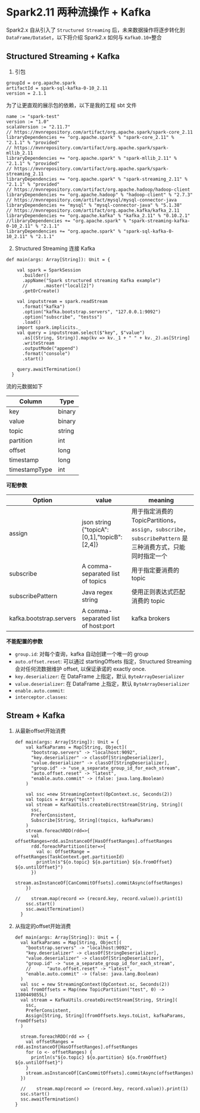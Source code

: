 # Spark2.11 两种流操作 + Kafka
Spark2.x 自从引入了 `Structured Streaming` 后，未来数据操作将逐步转化到 `DataFrame/DataSet`，以下将介绍 Spark2.x 如何与 `Kafka0.10+`整合
## Structured Streaming + Kafka
1. 引包
```
groupId = org.apache.spark
artifactId = spark-sql-kafka-0-10_2.11
version = 2.1.1
```
为了让更直观的展示包的依赖，以下是我的工程 sbt 文件
```
name := "spark-test"
version := "1.0"
scalaVersion := "2.11.7"
// https://mvnrepository.com/artifact/org.apache.spark/spark-core_2.11
libraryDependencies += "org.apache.spark" % "spark-core_2.11" % "2.1.1" % "provided"
// https://mvnrepository.com/artifact/org.apache.spark/spark-mllib_2.11
libraryDependencies += "org.apache.spark" % "spark-mllib_2.11" % "2.1.1" % "provided"
// https://mvnrepository.com/artifact/org.apache.spark/spark-streaming_2.11
libraryDependencies += "org.apache.spark" % "spark-streaming_2.11" % "2.1.1" % "provided"
// https://mvnrepository.com/artifact/org.apache.hadoop/hadoop-client
libraryDependencies += "org.apache.hadoop" % "hadoop-client" % "2.7.3"
// https://mvnrepository.com/artifact/mysql/mysql-connector-java
libraryDependencies += "mysql" % "mysql-connector-java" % "5.1.38"
// https://mvnrepository.com/artifact/org.apache.kafka/kafka_2.11
libraryDependencies += "org.apache.kafka" % "kafka_2.11" % "0.10.2.1"
//libraryDependencies += "org.apache.spark" % "spark-streaming-kafka-0-10_2.11" % "2.1.1"
libraryDependencies += "org.apache.spark" % "spark-sql-kafka-0-10_2.11" % "2.1.1"
```
2. Structured Streaming 连接 Kafka
```
def main(args: Array[String]): Unit = {

    val spark = SparkSession
      .builder()
      .appName("Spark structured streaming Kafka example")
      //      .master("local[2]")
      .getOrCreate()

    val inputstream = spark.readStream
      .format("kafka")
      .option("kafka.bootstrap.servers", "127.0.0.1:9092")
      .option("subscribe", "testss")
      .load()
    import spark.implicits._
    val query = inputstream.select($"key", $"value")
      .as[(String, String)].map(kv => kv._1 + " " + kv._2).as[String]
      .writeStream
      .outputMode("append")
      .format("console")
      .start()

    query.awaitTermination()
  }
```

流的元数据如下

| Column | Type |
|--------|--------|
|    key    |    binary    |
|    value    | binary    
|    topic    |    string    |
|    partition    |    int    |
|    offset    |    long    |
|    timestamp    |    long    |
|    timestampType    |    int    |

**可配参数**

| Option | value |   meaning |
|--------|--------|--------|
|    assign    |    json string {"topicA":[0,1],"topicB":[2,4]}    |   用于指定消费的 TopicPartitions，`assign`，`subscribe`，`subscribePattern` 是三种消费方式，只能同时指定一个   |
|    subscribe    | A comma-separated list of topics           |    用于指定要消费的 topic  |
|    subscribePattern    |    Java regex string    |   使用正则表达式匹配消费的 topic    |
|    kafka.bootstrap.servers    |    A comma-separated list of host:port    |    kafka brokers      |

**不能配置的参数**
- `group.id`: 对每个查询，kafka 自动创建一个唯一的 group
- `auto.offset.reset`: 可以通过 startingOffsets 指定，Structured Streaming 会对任何流数据维护 offset, 以保证承诺的 exactly once.
- `key.deserializer`: 在 DataFrame 上指定，默认 `ByteArrayDeserializer`
- `value.deserializer`: 在 DataFrame 上指定，默认 `ByteArrayDeserializer`
- `enable.auto.commit`:
- `interceptor.classes`:

## Stream + Kafka

1. 从最新offset开始消费

	```
	def main(args: Array[String]): Unit = {
		val kafkaParams = Map[String, Object](
		  "bootstrap.servers" -> "localhost:9092",
		  "key.deserializer" -> classOf[StringDeserializer],
		  "value.deserializer" -> classOf[StringDeserializer],
		  "group.id" -> "use_a_separate_group_id_for_each_stream",
		  "auto.offset.reset" -> "latest",
		  "enable.auto.commit" -> (false: java.lang.Boolean)
		)

		val ssc =new StreamingContext(OpContext.sc, Seconds(2))
		val topics = Array("test")
		val stream = KafkaUtils.createDirectStream[String, String](
		  ssc,
		  PreferConsistent,
		  Subscribe[String, String](topics, kafkaParams)
		)
		stream.foreachRDD(rdd=>{
		  val offsetRanges=rdd.asInstanceOf[HasOffsetRanges].offsetRanges
		  rdd.foreachPartition(iter=>{
			val o: OffsetRange = offsetRanges(TaskContext.get.partitionId)
			println(s"${o.topic} ${o.partition} ${o.fromOffset} ${o.untilOffset}")
		  })
		  stream.asInstanceOf[CanCommitOffsets].commitAsync(offsetRanges)
		})

	//    stream.map(record => (record.key, record.value)).print(1)
		ssc.start()
		ssc.awaitTermination()
	  }
	```

2. 从指定的offset开始消费

	```
	def main(args: Array[String]): Unit = {
	  val kafkaParams = Map[String, Object](
		"bootstrap.servers" -> "localhost:9092",
		"key.deserializer" -> classOf[StringDeserializer],
		"value.deserializer" -> classOf[StringDeserializer],
		"group.id" -> "use_a_separate_group_id_for_each_stream",
		//      "auto.offset.reset" -> "latest",
		"enable.auto.commit" -> (false: java.lang.Boolean)
	  )
	  val ssc = new StreamingContext(OpContext.sc, Seconds(2))
	  val fromOffsets = Map(new TopicPartition("test", 0) -> 1100449855L)
	  val stream = KafkaUtils.createDirectStream[String, String](
		ssc,
		PreferConsistent,
		Assign[String, String](fromOffsets.keys.toList, kafkaParams, fromOffsets)
	  )

	  stream.foreachRDD(rdd => {
		val offsetRanges = rdd.asInstanceOf[HasOffsetRanges].offsetRanges
		for (o <- offsetRanges) {
		  println(s"${o.topic} ${o.partition} ${o.fromOffset} ${o.untilOffset}")
		}
		stream.asInstanceOf[CanCommitOffsets].commitAsync(offsetRanges)
	  })

	  //    stream.map(record => (record.key, record.value)).print(1)
	  ssc.start()
	  ssc.awaitTermination()
	}
	```
